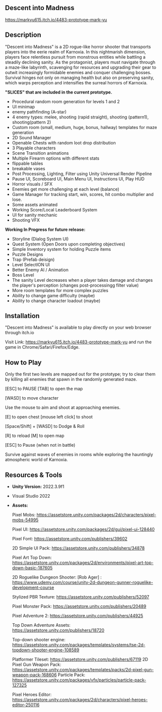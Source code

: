 ## Descent into Madness

https://markyu615.itch.io/4483-prototype-mark-yu

## Description

"Descent into Madness" is a  2D rogue-like horror shooter that transports players into the eerie realm of Karnoxia. In this nightmarish dimension, players face relentless pursuit from monstrous entities while battling a steadily declining sanity. As the protagonist, players must navigate through a maze-like labyrinth, scavenging for resources and upgrading their gear to outwit increasingly formidable enemies and conquer challenging bosses. Survival hinges not only on managing health but also on preserving sanity, which warps perception and intensifies the surreal horrors of Karnoxia.

**"SLICES" that are included in the current prototype.**

- Procedural random room generation for levels 1 and 2
- UI minimap
- enemy pathfinding (A-star)
- 4 enemy types: melee, shooting (rapid straight), shooting (pattern1), shooting(pattern 2)
- Custom room (small, medium, huge, bonus, hallway) templates for maze generation 
- 2D Sound Manager 
- Openable Chests with random loot drop distribution 
- 3 Playable characters
- Scene Transition animations 
- Multiple Firearm options with different stats
- flippable tables
- breakable vases
- Post Processing, Lighting, Filter using Unity Universal Render Pipeline
- Pause UI, Scoreboard UI, Main Menu UI, Instructions UI, Play HUD 
- Horror visuals / SFX
- Enemies get more challenging at each level (balance)
- Game Manager for tracking start, win, scores, hit combo multiplier and lose.
- Some assets animated
- Working Score/Local Leaderboard System
- UI for sanity mechanic
- Shooting VFX 

**Working In Progress for future release:** 

- Storyline (Dialog System UI)
- Quest System (Open Doors upon completing objectives)
- Simple Inventory system for holding Puzzle items 
- Puzzle Designs 
- Trap (Prefab deisign)
- Level SelectION UI
- Better Enemy AI / Animation
- Boss Level
- The sanity Level  decreases when a player takes damage and changes the player's perception (changes post-processingg filter value)
- More room templates for more complex puzzles
- Ability to change game difficulty (maybe)
- Ability to change character loadout (maybe)

## Installation

"Descent into Madness" is available to play directly on your web browser through itch.io

 Visit Link: https://markyu615.itch.io/4483-prototype-mark-yu and run the game in Chrome/Safari/Firefox/Edge.

## How to Play

Only the first two levels are mapped out for the prototype; try to clear them by killing all enemies that spawn in the randomly generated maze. 



[ESC] to PAUSE    [TAB] to open the map

[WASD] to move character 

Use the mouse to aim and shoot at approaching enemies.

[E] to open chest    [mouse left click] to shoot

[Space/Shift] + [WASD] to Dodge & Roll

[R] to reload     [M] to open map

[ESC] to Pause (when not in battle)

Survive against waves of enemies in rooms while exploring the hauntingly atmospheric world of Karnoxia.

## Resources & Tools

- **Unity Version:** 2022.3.9f1

- Visual Studio 2022

- **Assets:** 

  Pixel Mobs: https://assetstore.unity.com/packages/2d/characters/pixel-mobs-54995

  Pixel UI: https://assetstore.unity.com/packages/2d/gui/pixel-ui-128440

  Pixel Font: https://assetstore.unity.com/publishers/39602

  2D Simple UI Pack: https://assetstore.unity.com/publishers/34878

  Pixel Art Top Down: https://assetstore.unity.com/packages/2d/environments/pixel-art-top-down-basic-187605

  2D Roguelike Dungeon Shooter: [Rob Ager] : https://www.udemy.com/course/unity-2d-dungeon-gunner-roguelike-development-course

  Stylized PBR Texture: https://assetstore.unity.com/publishers/52097

  Pixel Monster Pack: https://assetstore.unity.com/publishers/20489

  Pixel Adventure 2: https://assetstore.unity.com/publishers/44925

  Top Down Adventure Assets: https://assetstore.unity.com/publishers/18720

  Top-down shooter engine: https://assetstore.unity.com/packages/templates/systems/tse-2d-topdown-shooter-engine-108589

  Platformer Tileset: https://assetstore.unity.com/publishers/67119
  2D Pixel Gun Weapon Pack: https://assetstore.unity.com/packages/templates/packs/2d-pixel-gun-weapon-pack-168606
  Particle Pack: https://assetstore.unity.com/packages/vfx/particles/particle-pack-127325

  Pixel Heroes Editor: https://assetstore.unity.com/packages/2d/characters/pixel-heroes-editor-250116

  

